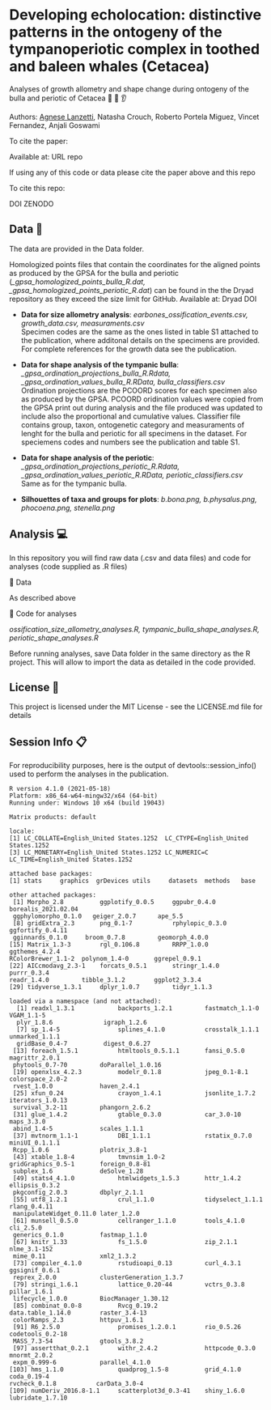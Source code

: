 # Developing echolocation: distinctive patterns in the ontogeny of the tympanoperiotic complex in toothed and baleen whales (Cetacea)
Analyses of growth allometry and shape change during ontogeny of the bulla and periotic of Cetacea  :dolphin: :whale: 👂

Authors: [Agnese Lanzetti](mailto:agnese.lanzetti@gmail.com?subject=[GitHub]%20Earbones%20Paper%20Code), Natasha Crouch, Roberto Portela Miguez, Vincet Fernandez, Anjali Goswami

To cite the paper:


Available at: URL repo

If using any of this code or data please cite the paper above and this repo

To cite this repo:


DOI ZENODO

## Data :floppy_disk: 

The data are provided in the Data folder.

Homologized points files that contain the coordinates for the aligned points as produced by the GPSA for the bulla and periotic (*_gpsa_homologized_points_bulla_R.dat, _gpsa_homologized_points_periotic_R.dat*) can be found in the the Dryad repository as they exceed the size limit for GitHub.
Available at: Dryad DOI

- __Data for size allometry analysis__: *earbones_ossification_events.csv, growth_data.csv, measuraments.csv* <br />
Specimen codes are the same as the ones listed in table S1 attached to the publication, where additonal details on the specimens are provided. For complete references for the growth data see the publication.

- __Data for shape analysis of the tympanic bulla__: *_gpsa_ordination_projections_bulla_R.Rdata, _gpsa_ordination_values_bulla_R.RData, bulla_classifiers.csv* <br />
Ordination projections are the PCOORD scores for each specimen also as produced by the GPSA. PCOORD oridination values were copied from the GPSA print out during analysis and the file produced was updated to include also the proportional and cumulative values. Classifier file contains group, taxon, ontogenetic category and measuraments of lenght for the bulla and periotic for all specimens in the dataset. For speciemens codes and numbers see the publication and table S1.

- __Data for shape analysis of the periotic__: *_gpsa_ordination_projections_periotic_R.Rdata, _gpsa_ordination_values_periotic_R.RData, periotic_classifiers.csv* <br />
Same as for the tympanic bulla.

- __Silhouettes of taxa and groups for plots__: *b.bona.png, b.physalus.png, phocoena.png, stenella.png*

## Analysis :computer:
In this repository you will find raw data (.csv and data files) and code for analyses (code supplied as .R files)

📁 Data

As described above

📁 Code for analyses

*ossification_size_allometry_analyses.R, tympanic_bulla_shape_analyses.R, periotic_shape_analyses.R*

Before running analyses, save Data folder in the same directory as the R project. This will allow to import the data as detailed in the code provided.

## License 📃
This project is licensed under the MIT License - see the LICENSE.md file for details

## Session Info 📋
For reproducibility purposes, here is the output of devtools::session_info() used to perform the analyses in the publication.

```
R version 4.1.0 (2021-05-18)
Platform: x86_64-w64-mingw32/x64 (64-bit)
Running under: Windows 10 x64 (build 19043)

Matrix products: default

locale:
[1] LC_COLLATE=English_United States.1252  LC_CTYPE=English_United States.1252    
[3] LC_MONETARY=English_United States.1252 LC_NUMERIC=C LC_TIME=English_United States.1252    

attached base packages:
[1] stats     graphics  grDevices utils     datasets  methods   base     

other attached packages:
 [1] Morpho_2.8          ggplotify_0.0.5     ggpubr_0.4.0        borealis_2021.02.04 
 ggphylomorpho_0.1.0   geiger_2.0.7      ape_5.5            
 [8] gridExtra_2.3       png_0.1-7           rphylopic_0.3.0     ggfortify_0.4.11   
 gginnards_0.1.0     broom_0.7.8         geomorph_4.0.0     
[15] Matrix_1.3-3        rgl_0.106.8         RRPP_1.0.0          ggthemes_4.2.4      
RColorBrewer_1.1-2  polynom_1.4-0       ggrepel_0.9.1      
[22] AICcmodavg_2.3-1    forcats_0.5.1       stringr_1.4.0       purrr_0.3.4     
readr_1.4.0         tibble_3.1.2        ggplot2_3.3.4      
[29] tidyverse_1.3.1     dplyr_1.0.7         tidyr_1.1.3        

loaded via a namespace (and not attached):
  [1] readxl_1.3.1            backports_1.2.1         fastmatch_1.1-0           VGAM_1.1-5              
  plyr_1.8.6              igraph_1.2.6           
  [7] sp_1.4-5                splines_4.1.0           crosstalk_1.1.1           unmarked_1.1.1         
  gridBase_0.4-7          digest_0.6.27          
 [13] foreach_1.5.1           htmltools_0.5.1.1       fansi_0.5.0              magrittr_2.0.1      
 phytools_0.7-70         doParallel_1.0.16      
 [19] openxlsx_4.2.3          modelr_0.1.8            jpeg_0.1-8.1             colorspace_2.0-2      
 rvest_1.0.0             haven_2.4.1            
 [25] xfun_0.24               crayon_1.4.1            jsonlite_1.7.2           iterators_1.0.13     
 survival_3.2-11         phangorn_2.6.2         
 [31] glue_1.4.2              gtable_0.3.0            car_3.0-10               maps_3.3.0              
 abind_1.4-5             scales_1.1.1           
 [37] mvtnorm_1.1-1           DBI_1.1.1               rstatix_0.7.0            miniUI_0.1.1.1          
 Rcpp_1.0.6              plotrix_3.8-1          
 [43] xtable_1.8-4            tmvnsim_1.0-2           gridGraphics_0.5-1       foreign_0.8-81          
 subplex_1.6             deSolve_1.28           
 [49] stats4_4.1.0            htmlwidgets_1.5.3       httr_1.4.2               ellipsis_0.3.2         
 pkgconfig_2.0.3         dbplyr_2.1.1           
 [55] utf8_1.2.1              crul_1.1.0              tidyselect_1.1.1         rlang_0.4.11           
 manipulateWidget_0.11.0 later_1.2.0            
 [61] munsell_0.5.0           cellranger_1.1.0        tools_4.1.0              cli_2.5.0             
 generics_0.1.0          fastmap_1.1.0          
 [67] knitr_1.33              fs_1.5.0                zip_2.1.1                nlme_3.1-152        
 mime_0.11               xml2_1.3.2             
 [73] compiler_4.1.0          rstudioapi_0.13         curl_4.3.1               ggsignif_0.6.1        
 reprex_2.0.0            clusterGeneration_1.3.7
 [79] stringi_1.6.1           lattice_0.20-44         vctrs_0.3.8              pillar_1.6.1         
 lifecycle_1.0.0         BiocManager_1.30.12    
 [85] combinat_0.0-8          Rvcg_0.19.2             data.table_1.14.0        raster_3.4-13           
 colorRamps_2.3          httpuv_1.6.1           
 [91] R6_2.5.0                promises_1.2.0.1        rio_0.5.26               codetools_0.2-18        
 MASS_7.3-54             gtools_3.8.2           
 [97] assertthat_0.2.1        withr_2.4.2             httpcode_0.3.0           mnormt_2.0.2            
 expm_0.999-6            parallel_4.1.0         
[103] hms_1.1.0               quadprog_1.5-8          grid_4.1.0              coda_0.19-4            
rvcheck_0.1.8           carData_3.0-4          
[109] numDeriv_2016.8-1.1     scatterplot3d_0.3-41    shiny_1.6.0             lubridate_1.7.10      
```
